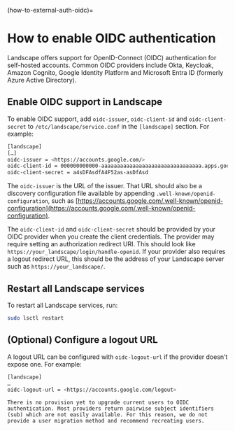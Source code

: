 (how-to-external-auth-oidc)=
# How to enable OIDC authentication

Landscape offers support for OpenID-Connect (OIDC) authentication for self-hosted accounts. Common OIDC providers include Okta, Keycloak, Amazon Cognito, Google Identity Platform and Microsoft Entra ID (formerly Azure Active Directory).

## Enable OIDC support in Landscape

To enable OIDC support, add `oidc-issuer`, `oidc-client-id` and `oidc-client-secret` to `/etc/landscape/service.conf` in the `[landscape]` section. For example:

```bash
[landscape]
[…]
oidc-issuer = <https://accounts.google.com/>
oidc-client-id = 000000000000-aaaaaaaaaaaaaaaaaaaaaaaaaaaaaaaa.apps.googleusercontent.com
oidc-client-secret = a4sDFAsdfA4F52as-asDfAsd
```

The `oidc-issuer` is the URL of the issuer. That URL should also be a discovery configuration file available by appending `.well-known/openid-configuration`, such as [https://accounts.google.com/.well-known/openid-configuration](https://accounts.google.com/.well-known/openid-configuration). 

The `oidc-client-id` and `oidc-client-secret` should be provided by your OIDC provider when you create the client credentials. The provider may require setting an authorization redirect URI. This should look like `https://your_landscape/login/handle-openid`. If your provider also requires a logout redirect URL, this should be the address of your Landscape server such as `https://your_landscape/`.

## Restart all Landscape services

To restart all Landscape services, run:

```bash
sudo lsctl restart
```

## (Optional) Configure a logout URL

A logout URL can be configured with `oidc-logout-url` if the provider doesn’t expose one. For example:

```bash
[landscape]
…
oidc-logout-url = <https://accounts.google.com/logout>
```

```{note}
There is no provision yet to upgrade current users to OIDC authentication. Most providers return pairwise subject identifiers (sub) which are not easily available. For this reason, we do not provide a user migration method and recommend recreating users.
```

